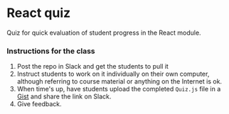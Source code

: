 # React quiz

Quiz for quick evaluation of student progress in the React module.

### Instructions for the class

1. Post the repo in Slack and get the students to pull it
2. Instruct students to work on it individually on their own computer, although referring to course material or anything on the Internet is ok.
3. When time's up, have students upload the completed `Quiz.js` file in a [Gist](https://gist.github.com/) and share the link on Slack.
4. Give feedback.
